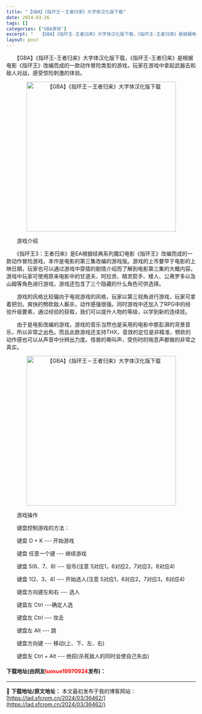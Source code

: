 ```yaml
---
title: "【GBA】《指环王－王者归来》大字体汉化版下载"
date: 2024-03-26
tags: []
categories: ["GBA游戏"]
excerpt: "　　【GBA】《指环王-王者归来》大字体汉化版下载，《指环王-王者归来》是根据电影《指环王》改编而成的一款动作冒险类型的游戏，玩家在游戏中拿起武器去和敌人对战，感受惊险刺激的体验。 　　游戏介绍 　　《指环王3：王者归来》是EA根据经典系列魔幻电影《指环王》改编而成的一款动作冒险游戏，本作是电影的第&hellip;"
layout: post
---
```


 <p>　　【GBA】《指环王-王者归来》大字体汉化版下载，《指环王-王者归来》是根据电影《指环王》改编而成的一款动作冒险类型的游戏，玩家在游戏中拿起武器去和敌人对战，感受惊险刺激的体验。</p> <p align="center"><img align="" border="0" src="https://lad.sfcrom.cn/wp-content/uploads/2024/03/20240326_66026609459c4.png" width="397" alt="【GBA】《指环王－王者归来》大字体汉化版下载" /></p> <p>　　游戏介绍</p> <p>　　《指环王3：王者归来》是EA根据经典系列魔幻电影《指环王》改编而成的一款动作冒险游戏，本作是电影的第三集改编的游戏版。游戏的上市要早于电影的上映日期，玩家也可以通过游戏中穿插的剧情介绍而了解到电影第三集的大概内容。游戏中玩家可使用原来电影中的甘道夫、阿拉贡、精灵箭手、矮人、公弗罗多以及山姆等角色进行游戏，游戏还包含了三个隐藏的什么角色可供选择。</p> <p>　　游戏的风格比较偏向于电视游戏的风格，玩家以第三视角进行游戏，玩家可拿着把剑，爽快的劈砍敌人厮杀，动作感强很强。同时游戏中还加入了RPG中的经验升级要素，通过经验的获取，我们可以提升人物的等级，以学到新的连续技。</p> <p>　　由于是电影改编的游戏，游戏的音乐当然也是采用的电影中那彭湃的背景音乐，所以非常之出色。而且此款游戏还支持THX，音效的定位是非精准，劈砍的动作感也可以从声音中分辨出力度。怪兽的嘶叫声，受伤时的喘息声都做的非常之真实。</p> <p align="center"><img align="" border="0" src="https://lad.sfcrom.cn/wp-content/uploads/2024/03/20240326_66026609d248a.png" width="397" alt="【GBA】《指环王－王者归来》大字体汉化版下载" /></p> <p>　　游戏操作</p> <p>　　键盘控制游戏的方法：</p> <p>　　键盘 O + K --- 开始游戏</p> <p>　　键盘 任意一个键 --- 继续游戏</p> <p>　　键盘 5(6、7、8) --- 投币(注意 5对应1，6对应2，7对应3，8对应4)</p> <p>　　键盘 1(2、3、4) --- 开始选人(注意 5对应1，6对应2，7对应3，8对应4)</p> <p>　　键盘方向键左和右 --- 选人</p> <p>　　键盘左 Ctrl ---确定人选</p> <p>　　键盘左 Ctrl --- 攻击</p> <p>　　键盘左 Alt --- 跳</p> <p>　　键盘方向键 --- 移动(上、下、左、右)</p> <p>　　键盘左 Ctrl + Alt --- 绝招(杀死敌人的同时会使自己失血)</p> <p><h4>下载地址(由网友<font color="red">luoxue19970924</font>发布)：</h4></p> 

---
📖 **下载地址/原文地址：** 本文最初发布于我的博客网站：[https://lad.sfcrom.cn/2024/03/36462/](https://lad.sfcrom.cn/2024/03/36462/)
